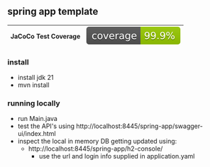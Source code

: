 ## spring app template

| __JaCoCo Test Coverage__ | [![coverage](https://raw.githubusercontent.com/cicirello/Chips-n-Salsa/badges/jacoco.svg)](https://github.com/cicirello/Chips-n-Salsa/actions/workflows/build.yml) |
|:-------------------------|:-------------------------------------------------------------------------------------------------------------------------------------------------------------------|
### install

- install jdk 21
- mvn install

### running locally

- run Main.java
- test the API's using http://localhost:8445/spring-app/swagger-ui/index.html
- inspect the local in memory DB getting updated using:
    - http://localhost:8445/spring-app/h2-console/
        - use the url and login info supplied in application.yaml
 